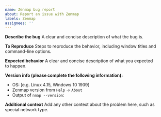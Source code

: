 ```yaml
---
name: Zenmap bug report
about: Report an issue with Zenmap
labels: Zenmap
assignees: ''
---
```


**Describe the bug**
A clear and concise description of what the bug is.

**To Reproduce**
Steps to reproduce the behavior, including window titles and command-line options.

**Expected behavior**
A clear and concise description of what you expected to happen.

**Version info (please complete the following information):**
 - OS: [e.g. Linux 4.15, Windows 10 1909]
 - Zenmap version from `Help` -> `About`
 - Output of `nmap --version`:

**Additional context**
Add any other context about the problem here, such as special network type.

